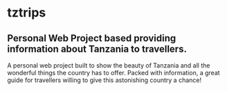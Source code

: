 # tztrips
Personal Web Project based providing information about Tanzania to travellers.
---------------------------------------------------------------------------------
A personal web project built to show the beauty of Tanzania and all the wonderful things the country has to offer. Packed with information, a great guide for travellers willing to give this astonishing country a chance!
